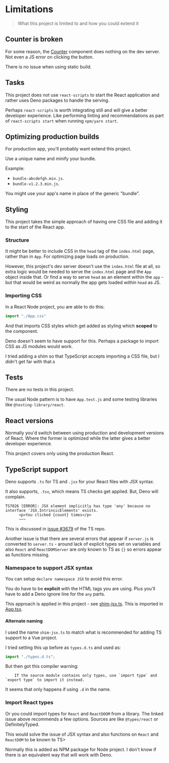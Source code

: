 # Limitations
> What this project is limited to and how you could extend it


## Counter is broken

For some reason, the [Counter](/src/components/Counter.tsx) component does nothing on the dev server. Not even a JS error on clicking the button.

There is no issue when using static build.


## Tasks

This project does not use `react-scripts` to start the React application and rather uses Deno packages to handle the serving.

Perhaps `react-scripts` is worth integrating still and will give a better developer experience. Like performing linting and recommendations as part of `react-scripts start` when running `npm/yarn start`.


## Optimizing production builds

For production app, you'll probably want extend this project.

Use a unique name and minify your bundle.

Example:

- `bundle-abcdefgh.min.js`.
- `bundle-v1.2.3.min.js`.

You might use your app's name in place of the generic "bundle".


## Styling

This project takes the simple approach of having one CSS file and adding it to the start of the React app.

### Structure

It might be better to include CSS in the `head` tag of the `index.html` page, rather than in `App`. For optimizing page loads on production.

However, this project's dev server doesn't use the `index.html` file at all, so extra logic would be needed to serve the `index.html` page and the `App` object inside that. Or find a way to serve `head` as an element within the `app` - but that would be weird as normally the app gets loaded _within_ `head` as JS.

### Importing CSS

In a React Node project, you are able to do this:

```javascript
import "./App.css"
```

And that imports CSS styles which get added as styling which **scoped** to the component.

Deno doesn't seem to have support for this. Perhaps a package to import CSS as JS modules would work.

I tried adding a shim so that TypeScript accepts importing a CSS file, but I didn't get far with that.s


## Tests

There are no tests in this project.

The usual Node pattern is to have `App.test.js` and some testing libraries like `@testing-library/react`.


## React versions

Normally you'd switch between using production and development versions of React. Where the former is optimized while the latter gives a better developer experience.

This project covers only using the production React.


## TypeScript support

Deno supports `.ts` for TS and `.jsx` for your React files with JSX syntax.

It also supports, `.tsx`, which means TS checks get applied. But, Deno will complain.

```
TS7026 [ERROR]: JSX element implicitly has type 'any' because no interface 'JSX.IntrinsicElements' exists.
      <p>You clicked {count} times</p>
      ~~~
```

This is discussed in [issue #3679](https://github.com/Microsoft/TypeScript/issues/3679) of the TS repo.

Another issue is that there are several errors that appear if `server.js` is converted to `server.ts` - around lack of explicit types set on variables and also `React` and `ReactDOMServer` are only known to TS as `{}` so errors appear as functions missing.

### Namespace to support JSX syntax

You can setup `declare namespace JSX` to avoid this error.

You do have to be **explicit** with the HTML tags you are using. Plus you'll have to add a Deno ignore line for the `any` parts.

This approach is applied in this project - see [shim-jsx.ts](/src/shim-jsx.ts). This is imported in [App.tsx](/src/App.tsx).

#### Alternate naming

I used the name `shim-jsx.ts` to match what is recommended for adding TS support to a Vue project.

I tried setting this up before as `types.d.ts` and used as:

```typescript
import "./types.d.ts";
```

But then got this compiler warning:

```
    If the source module contains only types, use `import type` and `export type` to import it instead.
```

It seems that only happens if using `.d` in the name.

### Import React types

Or you could import types for `React` and `ReactDOOM` from a library. The linked issue above recommends a few options. Sources are like `@types/react` or DefinitelyTyped.

This would solve the issue of JSX syntax and also functions on `React` and `ReactDOM` to be known to TS>

Normally this is added as NPM package for Node project. I don't know if there is an equivalent way that will work with Deno.
